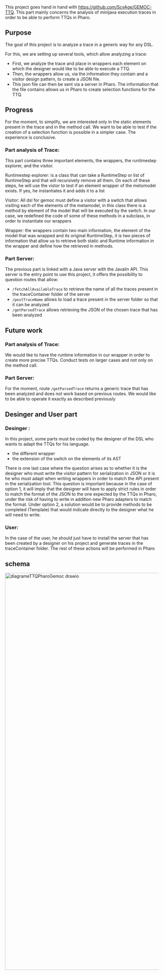 This project goes hand in hand with https://github.com/ScyAge/GEMOC-TTQ. This part mainly concerns the analysis of minijava execution traces in order to be able to perform TTQs in Pharo.



## Purpose

The goal of this project is to analyze a trace in a generic way for any DSL.

For this, we are setting up several tools, which allow analyzing a trace: 
- First, we analyze the trace and place in wrappers each element on which the designer would like to be able to execute a TTQ. 
- Then, the wrappers allow us, via the information they contain and a visitor design pattern, to create a JSON file.
- This json file can then be sent via a server in Pharo. The information that the file contains allows us in Pharo to create selection functions for the TTQ.


## Progress

For the moment, to simplify, we are interested only in the static elements present in the trace and in the method call. We want to be able to test if the creation of a selection function is possible in a simpler case. The experience is conclusive.

### Part analysis of Trace:

This part contains three important elements, the wrappers, the runtimestep explorer, and the visitor.

Runtimestep explorer: is a class that can take a RuntimeStep or list of RuntimeStep and that will recursively remove all them. On each of these steps, he will use the vistor to test if an element wrapper of the metomodel exists. If yes, he instantiates it and adds it to a list

Visitor: All dsl for gemoc must define a visitor with a switch that allows visiting each of the elements of the metamodel, in this class there is a method by element of the model that will be executed by the switch. In our case, we redefined the code of some of these methods in a subclass, in order to instantiate our wrappers

Wrapper: the wrappers contain two main information, the element of the model that was wrapped and its original RuntimeStep, it is two pieces of information that allow us to retrieve both static and Runtime information in the wrapper and define how the retrieved in methods.


### Part Server:

The previous part is linked with a Java server with the Javalin API. This server is the entry point to use this project, it offers the possibility to question routes that allow:

- `/fetchAllAvailableTrace` to retrieve the name of all the traces present in the traceContainer folder of the server
- `/postTraceName` allows to load a trace present in the server folder so that it can be analyzed
-  `/getParsedTrace` allows retrieving the JSON of the chosen trace that has been analyzed





## Future work

### Part analysis of Trace:

We would like to have the runtime information in our wrapper in order to create more precise TTQs. Conduct tests on larger cases and not only on the method call.

### Part Server:

For the moment, route `/getParsedTrace` returns a generic trace that has been analyzed and does not work based on previous routes. We would like to be able to operate it exactly as described previously



## Desinger and User part

### Desinger : 
In this project, some parts must be coded by the designer of the DSL who wants to adapt the TTQs for his language.

- the different wrapper
- the extension of the switch on the elements of its AST

There is one last case where the question arises as to whether it is the designer who must write the visitor pattern for serialization in JSON or it is he who must adapt when writing wrappers in order to match the API present in the serialization tool. This question is important because in the case of option 1, it will imply that the designer will have to apply strict rules in order to match the format of the JSON to the one expected by the TTQs in Pharo, under the risk of having to write in addition new Pharo adapters to match the format. Under option 2, a solution would be to provide methods to be completed (Template) that would indicate directly to the designer what he will need to write.


### User: 

In the case of the user, he should just have to install the server that has been created by a designer on his project and generate traces in the traceContainer folder. The rest of these actions will be performed in Pharo


## schema

<img width="2511" height="1301" alt="diagrameTTQPharoGemoc drawio" src="https://github.com/user-attachments/assets/2e59c4a4-c927-43a3-9235-d9294c388d21" />





